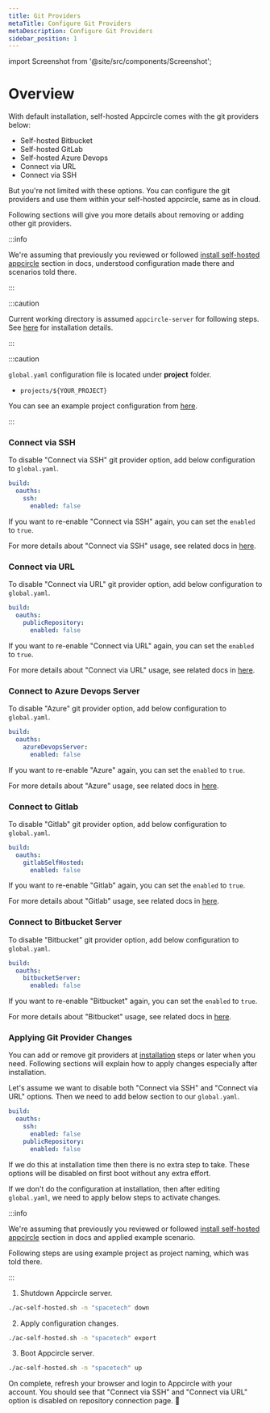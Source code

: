 ```yaml
---
title: Git Providers
metaTitle: Configure Git Providers
metaDescription: Configure Git Providers
sidebar_position: 1
---
```


import Screenshot from '@site/src/components/Screenshot';

# Overview

With default installation, self-hosted Appcircle comes with the git providers below:

- Self-hosted Bitbucket
- Self-hosted GitLab
- Self-hosted Azure Devops
- Connect via URL
- Connect via SSH

<Screenshot url='https://cdn.appcircle.io/docs/assets/be-2031-git-providers.png' />

But you're not limited with these options. You can configure the git providers and use them within your self-hosted appcircle, same as in cloud.

Following sections will give you more details about removing or adding other git providers.

:::info

We're assuming that previously you reviewed or followed [install self-hosted appcircle](../install-server/docker.md#3-configure) section in docs, understood configuration made there and scenarios told there.

:::

:::caution

Current working directory is assumed `appcircle-server` for following steps. See [here](../install-server/docker.md#1-download) for installation details.

:::

:::caution

`global.yaml` configuration file is located under **project** folder.

- `projects/${YOUR_PROJECT}`

You can see an example project configuration from [here](../install-server/docker.md#3-configure).

:::

### Connect via SSH

To disable "Connect via SSH" git provider option, add below configuration to `global.yaml`.

```yaml
build:
  oauths:
    ssh:
      enabled: false
```

If you want to re-enable "Connect via SSH" again, you can set the `enabled` to `true`.

For more details about "Connect via SSH" usage, see related docs in [here](../../build/adding-a-build-profile/connecting-to-private-repository-via-ssh.md).

### Connect via URL

To disable "Connect via URL" git provider option, add below configuration to `global.yaml`.

```yaml
build:
  oauths:
    publicRepository:
      enabled: false
```

If you want to re-enable "Connect via URL" again, you can set the `enabled` to `true`.

For more details about "Connect via URL" usage, see related docs in [here](../../build/adding-a-build-profile/connecting-to-public-repository.md).

### Connect to Azure Devops Server

To disable "Azure" git provider option, add below configuration to `global.yaml`.

```yaml
build:
  oauths:
    azureDevopsServer:
      enabled: false
```

If you want to re-enable "Azure" again, you can set the `enabled` to `true`.

For more details about "Azure" usage, see related docs in [here](../../build/adding-a-build-profile/connecting-to-azure.md).

### Connect to Gitlab

To disable "Gitlab" git provider option, add below configuration to `global.yaml`.

```yaml
build:
  oauths:
    gitlabSelfHosted:
      enabled: false
```

If you want to re-enable "Gitlab" again, you can set the `enabled` to `true`.

For more details about "Gitlab" usage, see related docs in [here](../../build/adding-a-build-profile/connecting-to-gitlab.md).

### Connect to Bitbucket Server

To disable "Bitbucket" git provider option, add below configuration to `global.yaml`.

```yaml
build:
  oauths:
    bitbucketServer:
      enabled: false
```

If you want to re-enable "Bitbucket" again, you can set the `enabled` to `true`.

For more details about "Bitbucket" usage, see related docs in [here](../../build/adding-a-build-profile/connecting-to-bitbucket.md).

### Applying Git Provider Changes

You can add or remove git providers at [installation](../install-server/docker.md) steps or later when you need. Following sections will explain how to apply changes especially after installation.

Let's assume we want to disable both "Connect via SSH" and "Connect via URL" options. Then we need to add below section to our `global.yaml`.

```yaml
build:
  oauths:
    ssh:
      enabled: false
    publicRepository:
      enabled: false
```

If we do this at installation time then there is no extra step to take. These options will be disabled on first boot without any extra effort.

If we don't do the configuration at installation, then after editing `global.yaml`, we need to apply below steps to activate changes.

:::info

We're assuming that previously you reviewed or followed [install self-hosted appcircle](../install-server/docker.md#3-configure) section in docs and applied example scenario.

Following steps are using example project as project naming, which was told there.

:::

1. Shutdown Appcircle server.

```bash
./ac-self-hosted.sh -n "spacetech" down
```

2. Apply configuration changes.

```bash
./ac-self-hosted.sh -n "spacetech" export
```

3. Boot Appcircle server.

```bash
./ac-self-hosted.sh -n "spacetech" up
```

On complete, refresh your browser and login to Appcircle with your account. You should see that "Connect via SSH" and "Connect via URL" option is disabled on repository connection page. :tada:

<Screenshot url='https://cdn.appcircle.io/docs/assets/be-2031-ssh-url-disabled.png' />
